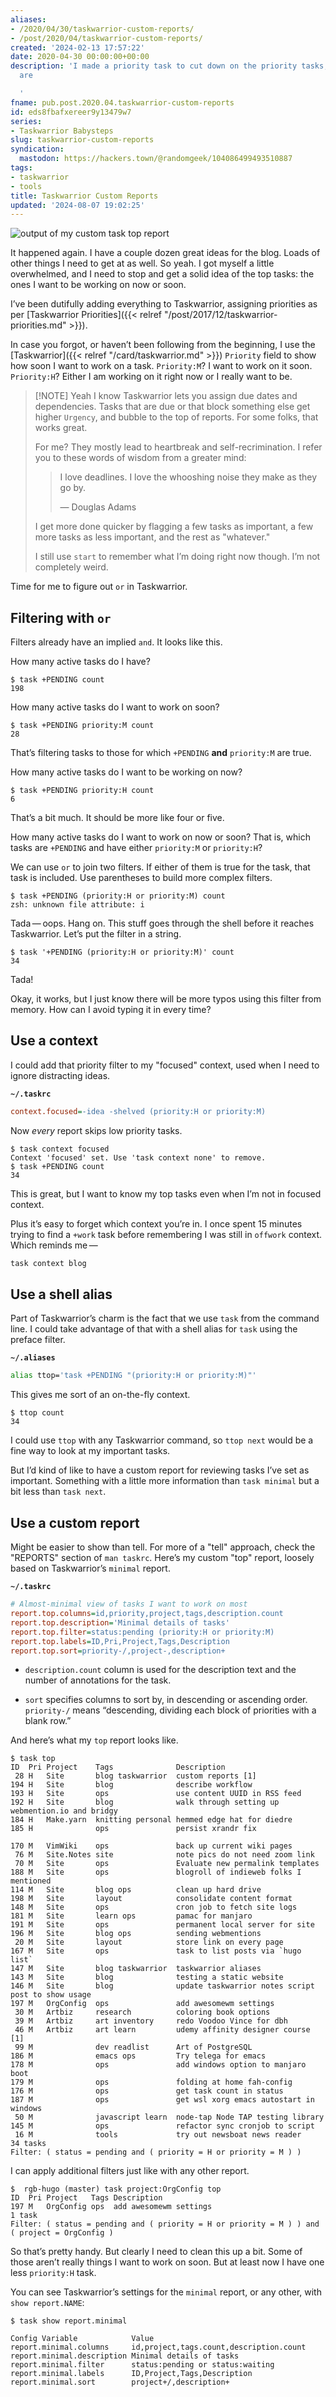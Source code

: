 ```yaml
---
aliases:
- /2020/04/30/taskwarrior-custom-reports/
- /post/2020/04/taskwarrior-custom-reports/
created: '2024-02-13 17:57:22'
date: 2020-04-30 00:00:00+00:00
description: 'I made a priority task to cut down on the priority tasks, and here we
  are

  '
fname: pub.post.2020.04.taskwarrior-custom-reports
id: eds8fbafxereer9y13479w7
series:
- Taskwarrior Babysteps
slug: taskwarrior-custom-reports
syndication:
  mastodon: https://hackers.town/@randomgeek/104086499493510887
tags:
- taskwarrior
- tools
title: Taskwarrior Custom Reports
updated: '2024-08-07 19:02:25'
---
```


![output of my custom `task top` report](assets/img/2020/cover-2020-04-30.png)

It happened again. I have a couple dozen great ideas for the blog. Loads of other things I need to get at as well. So yeah. I got myself a little overwhelmed, and I need to stop and get a solid idea of the top tasks: the ones I want to be working on now or soon.

I’ve been dutifully adding everything to Taskwarrior, assigning
priorities as per [Taskwarrior Priorities]({{< relref "/post/2017/12/taskwarrior-priorities.md" >}}).

In case you forgot, or haven’t been following from the beginning, I use the [Taskwarrior]({{< relref "/card/taskwarrior.md" >}}) `Priority` field to show how soon I want to work on a task. `Priority:M`? I want to work on it soon. `Priority:H`? Either I am working on it right now or I really want to be.

> [!NOTE] Yeah I know
> Taskwarrior lets you assign due dates and dependencies. Tasks that are due or that block something else get higher `Urgency`, and bubble to the top of reports. For some folks, that works great.
>
> For me? They mostly lead to heartbreak and self-recrimination. I refer you to these words of wisdom from a greater mind:
>
> > I love deadlines. I love the whooshing noise they make as they go by.
> >
> > — Douglas Adams
>
> I get more done quicker by flagging a few tasks as important, a few more tasks as less important, and the rest as "whatever."
>
> I still use `start` to remember what I’m doing right now though. I’m not completely weird.

Time for me to figure out `or` in Taskwarrior.

## Filtering with `or`

Filters already have an implied `and`. It looks like this.

How many active tasks do I have?

```console
$ task +PENDING count
198
```

How many active tasks do I want to work on soon?

```console
$ task +PENDING priority:M count
28
```

That’s filtering tasks to those for which `+PENDING` **and** `priority:M` are true.

How many active tasks do I want to be working on now?

```console
$ task +PENDING priority:H count
6
```

That’s a bit much. It should be more like four or five.

How many active tasks do I want to work on now or soon? That is, which tasks are `+PENDING` and have either `priority:M` or `priority:H`?

We can use `or` to join two filters. If either of them is true for the task, that task is included. Use parentheses to build more complex filters.

```console
$ task +PENDING (priority:H or priority:M) count
zsh: unknown file attribute: i
```

Tada — oops. Hang on. This stuff goes through the shell before it reaches Taskwarrior. Let’s put the filter in a string.

```console
$ task '+PENDING (priority:H or priority:M)' count
34
```

Tada!

Okay, it works, but I just know there will be more typos using this filter from memory. How can I avoid typing it in every time?

## Use a context

I could add that priority filter to my "focused" context, used when I need to ignore distracting ideas.

**`~/.taskrc`**

```ini
context.focused=-idea -shelved (priority:H or priority:M)
```

Now *every* report skips low priority tasks.

```console
$ task context focused
Context 'focused' set. Use 'task context none' to remove.
$ task +PENDING count
34
```

This is great, but I want to know my top tasks even when I’m not in focused context.

Plus it’s easy to forget which context you’re in. I once spent 15 minutes trying to find a `+work` task before remembering I was still in `offwork` context. Which reminds me —

```bash
task context blog
```

## Use a shell alias

Part of Taskwarrior’s charm is the fact that we use `task` from the command line. I could take advantage of that with a shell alias for `task` using the preface filter.

**`~/.aliases`**

``` bash
alias ttop='task +PENDING "(priority:H or priority:M)"'
```

This gives me sort of an on-the-fly context.

```console
$ ttop count
34
```

I could use `ttop` with any Taskwarrior command, so `ttop next` would be a fine way to look at my important tasks.

But I’d kind of like to have a custom report for reviewing tasks I’ve set as important. Something with a little more information than `task minimal` but a bit less than `task next`.

## Use a custom report

Might be easier to show than tell. For more of a "tell" approach, check the "REPORTS" section of `man taskrc`. Here’s my custom "top" report, loosely based on Taskwarrior’s `minimal` report.

**`~/.taskrc`**

```ini
# Almost-minimal view of tasks I want to work on most
report.top.columns=id,priority,project,tags,description.count 
report.top.description='Minimal details of tasks'
report.top.filter=status:pending (priority:H or priority:M)
report.top.labels=ID,Pri,Project,Tags,Description
report.top.sort=priority-/,project-,description+ 
```

- `description.count` column is used for the description text and the number of annotations for the task.

- `sort` specifies columns to sort by, in descending or ascending order. `priority-/` means “descending, dividing each block of priorities with a  blank row.”

And here’s what my `top` report looks like.

```console
$ task top
ID  Pri Project    Tags              Description
 28 H   Site       blog taskwarrior  custom reports [1]
194 H   Site       blog              describe workflow
193 H   Site       ops               use content UUID in RSS feed
192 H   Site       blog              walk through setting up webmention.io and bridgy
184 H   Make.yarn  knitting personal hemmed edge hat for diedre
185 H              ops               persist xrandr fix

170 M   VimWiki    ops               back up current wiki pages
 76 M   Site.Notes site              note pics do not need zoom link
 70 M   Site       ops               Evaluate new permalink templates
188 M   Site       ops               blogroll of indieweb folks I mentioned
114 M   Site       blog ops          clean up hard drive
198 M   Site       layout            consolidate content format
148 M   Site       ops               cron job to fetch site logs
181 M   Site       learn ops         pamac for manjaro
191 M   Site       ops               permanent local server for site
196 M   Site       blog ops          sending webmentions
 20 M   Site       layout            store link on every page
167 M   Site       ops               task to list posts via `hugo list`
147 M   Site       blog taskwarrior  taskwarrior aliases
143 M   Site       blog              testing a static website
146 M   Site       blog              update taskwarrior notes script post to show usage
197 M   OrgConfig  ops               add awesomewm settings
 30 M   Artbiz     research          coloring book options
 39 M   Artbiz     art inventory     redo Voodoo Vince for dbh
 46 M   Artbiz     art learn         udemy affinity designer course [1]
 99 M              dev readlist      Art of PostgreSQL
186 M              emacs ops         Try telega for emacs
178 M              ops               add windows option to manjaro boot
179 M              ops               folding at home fah-config
176 M              ops               get task count in status
187 M              ops               get wsl xorg emacs autostart in windows
 50 M              javascript learn  node-tap Node TAP testing library
145 M              ops               refactor sync cronjob to script
 16 M              tools             try out newsboat news reader
34 tasks
Filter: ( status = pending and ( priority = H or priority = M ) )
```

I can apply additional filters just like with any other report.

```console
$  rgb-hugo (master) task project:OrgConfig top
ID  Pri Project   Tags Description
197 M   OrgConfig ops  add awesomewm settings
1 task
Filter: ( status = pending and ( priority = H or priority = M ) ) and ( project = OrgConfig )
```

So that’s pretty handy. But clearly I need to clean this up a bit. Some of those aren’t really things I want to work on soon. But at least now I have one less `priority:H` task.

You can see Taskwarrior’s settings for the `minimal` report, or any other, with `show report.NAME`:

```console
$ task show report.minimal

Config Variable            Value
report.minimal.columns     id,project,tags.count,description.count
report.minimal.description Minimal details of tasks
report.minimal.filter      status:pending or status:waiting
report.minimal.labels      ID,Project,Tags,Description
report.minimal.sort        project+/,description+
```